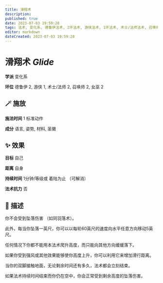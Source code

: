 ```yaml
---
title: 滑翔术
description: 
published: true
date: 2023-07-03 19:59:28
tags: 法术, 变化系, 德鲁伊法术, 2环法术, 游侠法术, 1环法术, 术士/法师法术, 召唤师法术, 女巫法术
editor: markdown
dateCreated: 2023-07-03 19:59:28
---
```


# **滑翔术** *Glide*

**学派** 变化系 

**环位** 德鲁伊 2, 游侠 1, 术士/法师 2, 召唤师 2, 女巫 2

## 🪄 施放

**施法时间** 1 标准动作

**成分** 语言, 姿势, 材料, 圣徽

## ✨ 效果 

**目标** 自己 

**距离** 自身  

**持续时间** 1分钟/等级或 着陆为止 （可解消） 

**法术抗力** 否

## 📖 描述

你不会受到坠落伤害 （如同羽落术）。

此外，每当你坠落一英尺，你可以以每轮60英尺的速度向水平任意方向移动5英尺。

任何情况下你都不能用本法术爬升高度，而只能向其他方向缓缓落下。

如果你受到强风或其他效果能够使你高度上升，你可以利用它来增加滑行距离。

当你的双脚接触地面，无论剩余时间还有多久，法术都会立刻结束。

如果法术持续时间结束而你仍在空中，你会正常受到剩余高度的坠落伤害。
    